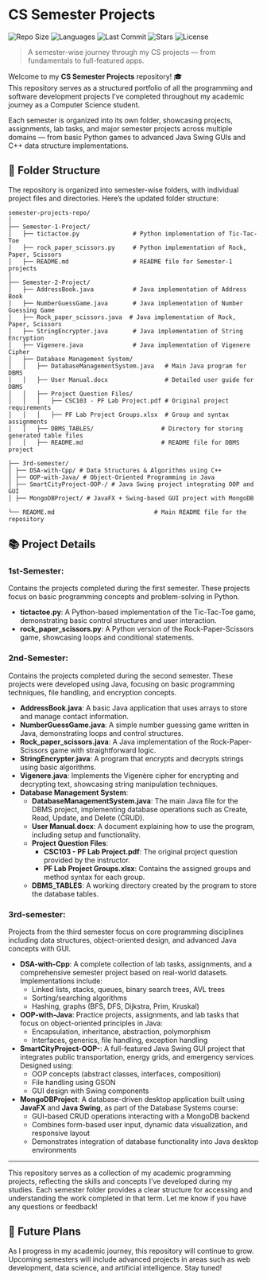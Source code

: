 # CS Semester Projects
![Repo Size](https://img.shields.io/github/repo-size/rizwanshafiq63/CS-Semester-Projects?color=orange&style=flat-square)
![Languages](https://img.shields.io/github/languages/top/rizwanshafiq63/CS-Semester-Projects?style=flat-square)
![Last Commit](https://img.shields.io/github/last-commit/rizwanshafiq63/CS-Semester-Projects?color=green&style=flat-square)
![Stars](https://img.shields.io/github/stars/rizwanshafiq63/CS-Semester-Projects?style=flat-square)
![License](https://img.shields.io/github/license/rizwanshafiq63/CS-Semester-Projects?style=flat-square)
> A semester-wise journey through my CS projects — from fundamentals to full-featured apps.

Welcome to my **CS Semester Projects** repository! 🎓  
This repository serves as a structured portfolio of all the programming and software development projects I’ve completed throughout my academic journey as a Computer Science student.

Each semester is organized into its own folder, showcasing projects, assignments, lab tasks, and major semester projects across multiple domains — from basic Python games to advanced Java Swing GUIs and C++ data structure implementations.

## 📁 Folder Structure

The repository is organized into semester-wise folders, with individual project files and directories. Here’s the updated folder structure:

```
semester-projects-repo/
│
├── Semester-1-Project/
│   ├── tictactoe.py               # Python implementation of Tic-Tac-Toe
│   ├── rock_paper_scissors.py     # Python implementation of Rock, Paper, Scissors
│   ├── README.md                  # README file for Semester-1 projects
│
├── Semester-2-Project/
│   ├── AddressBook.java           # Java implementation of Address Book
│   ├── NumberGuessGame.java       # Java implementation of Number Guessing Game
│   ├── Rock_paper_scissors.java  # Java implementation of Rock, Paper, Scissors
│   ├── StringEncrypter.java       # Java implementation of String Encryption
│   ├── Vigenere.java              # Java implementation of Vigenere Cipher
│   ├── Database Management System/
│   │   ├── DatabaseManagementSystem.java   # Main Java program for DBMS
│   │   ├── User Manual.docx                # Detailed user guide for DBMS
│   │   ├── Project Question Files/
│   │   │   ├── CSC103 - PF Lab Project.pdf # Original project requirements
│   │   │   ├── PF Lab Project Groups.xlsx  # Group and syntax assignments
│   │   ├── DBMS_TABLES/                   # Directory for storing generated table files
│   │   ├── README.md                      # README file for DBMS project

├── 3rd-semester/
│ ├── DSA-with-Cpp/ # Data Structures & Algorithms using C++
│ ├── OOP-with-Java/ # Object-Oriented Programming in Java
│ ├── SmartCityProject-OOP-/ # Java Swing project integrating OOP and GUI
│ ├── MongoDBProject/ # JavaFX + Swing-based GUI project with MongoDB

└── README.md                            # Main README file for the repository
```


## 📚 Project Details

### **1st-Semester**:
Contains the projects completed during the first semester. These projects focus on basic programming concepts and problem-solving in Python.  
  - **tictactoe.py**: A Python-based implementation of the Tic-Tac-Toe game, demonstrating basic control structures and user interaction.  
  - **rock_paper_scissors.py**: A Python version of the Rock-Paper-Scissors game, showcasing loops and conditional statements.

### **2nd-Semester**:
Contains the projects completed during the second semester. These projects were developed using Java, focusing on basic programming techniques, file handling, and encryption concepts.  
  - **AddressBook.java**: A basic Java application that uses arrays to store and manage contact information.  
  - **NumberGuessGame.java**: A simple number guessing game written in Java, demonstrating loops and control structures.  
  - **Rock_paper_scissors.java**: A Java implementation of the Rock-Paper-Scissors game with straightforward logic.  
  - **StringEncrypter.java**: A program that encrypts and decrypts strings using basic algorithms.  
  - **Vigenere.java**: Implements the Vigenère cipher for encrypting and decrypting text, showcasing string manipulation techniques.  
  - **Database Management System**:
    - **DatabaseManagementSystem.java**: The main Java file for the DBMS project, implementing database operations such as Create, Read, Update, and Delete (CRUD).  
    - **User Manual.docx**: A document explaining how to use the program, including setup and functionality.  
    - **Project Question Files**:  
      - **CSC103 - PF Lab Project.pdf**: The original project question provided by the instructor.  
      - **PF Lab Project Groups.xlsx**: Contains the assigned groups and method syntax for each group.  
    - **DBMS_TABLES**: A working directory created by the program to store the database tables.  

### **3rd-semester**:
Projects from the third semester focus on core programming disciplines including data structures, object-oriented design, and advanced Java concepts with GUI.  
- **DSA-with-Cpp**: A complete collection of lab tasks, assignments, and a comprehensive semester project based on real-world datasets. Implementations include:
  - Linked lists, stacks, queues, binary search trees, AVL trees
  - Sorting/searching algorithms
  - Hashing, graphs (BFS, DFS, Dijkstra, Prim, Kruskal)
- **OOP-with-Java**: Practice projects, assignments, and lab tasks that focus on object-oriented principles in Java:
  - Encapsulation, inheritance, abstraction, polymorphism
  - Interfaces, generics, file handling, exception handling
- **SmartCityProject-OOP-**: A full-featured Java Swing GUI project that integrates public transportation, energy grids, and emergency services. Designed using:
  - OOP concepts (abstract classes, interfaces, composition)
  - File handling using GSON
  - GUI design with Swing components
- **MongoDBProject**: A database-driven desktop application built using **JavaFX** and **Java Swing**, as part of the Database Systems course:
  - GUI-based CRUD operations interacting with a MongoDB backend
  - Combines form-based user input, dynamic data visualization, and responsive layout
  - Demonstrates integration of database functionality into Java desktop environments

---

This repository serves as a collection of my academic programming projects, reflecting the skills and concepts I’ve developed during my studies. Each semester folder provides a clear structure for accessing and understanding the work completed in that term. Let me know if you have any questions or feedback!

## 🚀 Future Plans
As I progress in my academic journey, this repository will continue to grow. Upcoming semesters will include advanced projects in areas such as web development, data science, and artificial intelligence. Stay tuned!
